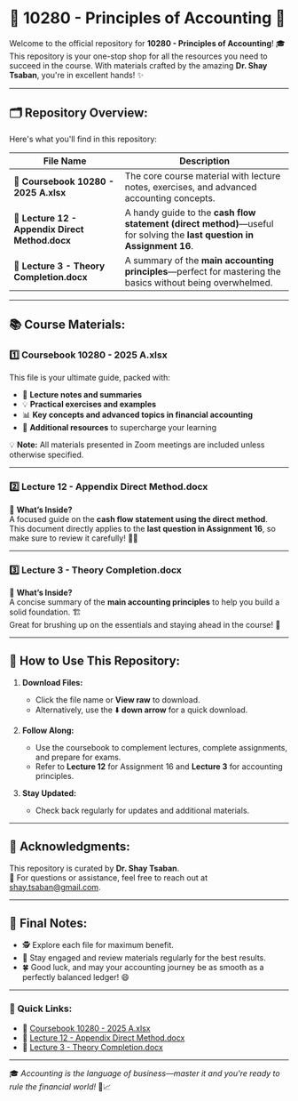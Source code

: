 # 📘 10280 - Principles of Accounting 📘

Welcome to the official repository for **10280 - Principles of Accounting**! 🎓 This repository is your one-stop shop for all the resources you need to succeed in the course. With materials crafted by the amazing **Dr. Shay Tsaban**, you're in excellent hands! ✨

---

## 🗂️ Repository Overview:
Here's what you'll find in this repository:  

| File Name                               | Description                                                                                                                                              |
|-----------------------------------------|----------------------------------------------------------------------------------------------------------------------------------------------------------|
| **📄 Coursebook 10280 - 2025 A.xlsx**  | The core course material with lecture notes, exercises, and advanced accounting concepts.                                                                |
| **📄 Lecture 12 - Appendix Direct Method.docx** | A handy guide to the **cash flow statement (direct method)**—useful for solving the **last question in Assignment 16**.                                      |
| **📄 Lecture 3 - Theory Completion.docx**   | A summary of the **main accounting principles**—perfect for mastering the basics without being overwhelmed.                                               |

---

## 📚 Course Materials:
### 1️⃣ **Coursebook 10280 - 2025 A.xlsx**  
This file is your ultimate guide, packed with:  
- 📝 **Lecture notes and summaries**  
- 💡 **Practical exercises and examples**  
- 📊 **Key concepts and advanced topics in financial accounting**  
- 🌟 **Additional resources** to supercharge your learning  

💡 **Note:** All materials presented in Zoom meetings are included unless otherwise specified.  

---

### 2️⃣ **Lecture 12 - Appendix Direct Method.docx**  
📄 **What’s Inside?**  
A focused guide on the **cash flow statement using the direct method**.  
This document directly applies to the **last question in Assignment 16**, so make sure to review it carefully! 🧾✅  

---

### 3️⃣ **Lecture 3 - Theory Completion.docx**  
📄 **What’s Inside?**  
A concise summary of the **main accounting principles** to help you build a solid foundation. 🏗️  
Great for brushing up on the essentials and staying ahead in the course! 💪  

---

## 🤔 How to Use This Repository:
1. **Download Files:**  
   - Click the file name or **View raw** to download.  
   - Alternatively, use the ⬇️ **down arrow** for a quick download.  

2. **Follow Along:**  
   - Use the coursebook to complement lectures, complete assignments, and prepare for exams.  
   - Refer to **Lecture 12** for Assignment 16 and **Lecture 3** for accounting principles.  

3. **Stay Updated:**  
   - Check back regularly for updates and additional materials.  

---

## 💌 Acknowledgments:
This repository is curated by **Dr. Shay Tsaban**.  
📧 For questions or assistance, feel free to reach out at [shay.tsaban@gmail.com](mailto:shay.tsaban@gmail.com).  

---

## 🎉 Final Notes:
- 🕵️ Explore each file for maximum benefit.  
- 📆 Stay engaged and review materials regularly for the best results.  
- 🍀 Good luck, and may your accounting journey be as smooth as a perfectly balanced ledger! 😄  

---

### 🌟 Quick Links:
- 📄 [Coursebook 10280 - 2025 A.xlsx](./Coursebook%2010280%20-%202025%20A.xlsx)  
- 📄 [Lecture 12 - Appendix Direct Method.docx](./Lecture%2012%20-%202025A%20-%20Appendix%20Direct%20Method.docx)  
- 📄 [Lecture 3 - Theory Completion.docx](./Lecture%203%20-%202025A%20-%20Theory%20Completion.docx)  

---

🎓 *Accounting is the language of business—master it and you're ready to rule the financial world!* 💼📈
